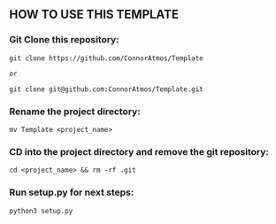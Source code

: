 
## HOW TO USE THIS TEMPLATE ##


### Git Clone this repository: ###

    git clone https://github.com/ConnorAtmos/Template

    or

    git clone git@github.com:ConnorAtmos/Template.git


### Rename the project directory: ###

    mv Template <project_name>


### CD into the project directory and remove the git repository: ###

    cd <project_name> && rm -rf .git


### Run setup.py for next steps: ###

    python3 setup.py




